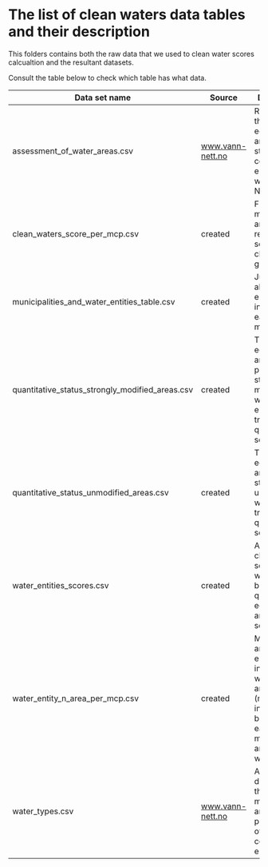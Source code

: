 # The list of clean waters data tables and their description

This folders contains both the raw data that we used to clean water scores calcualtion and the resultant datasets.

Consult the table below to check which table has what data.

Data set name |Source     | Description
--------------|-----------|---------------
assessment_of_water_areas.csv| www.vann-nett.no| Raw data on the ecological and chemical status of coastal water entities in the whole Norway
clean_waters_score_per_mcp.csv | created  | Final table of municipalities and their respective scores for clean waters goal
municipalities_and_water_entities_table.csv| created| Just a list of all the water entities that intersect with each municipality
quantitative_status_strongly_modified_areas.csv| created | The ecological and chemical potential of strongly modified water entities, transalted to qunatitative scores
quantitative_status_unmodified_areas.csv | created| The ecologcial and chemcial status of unmodified water entities translated to qunatitative scores
water_entities_scores.csv | created| Average clean water scores per water entity, based on quantitave ecological and chemical scores
water_entity_n_area_per_mcp.csv|created |Municipalities and water entities intersecting with them, and areas (m^2) of the intersection between each municipality and each water entity
water_types.csv| www.vann-nett.no| A table describing the category, morphology and other parameters of each coastal water entity
